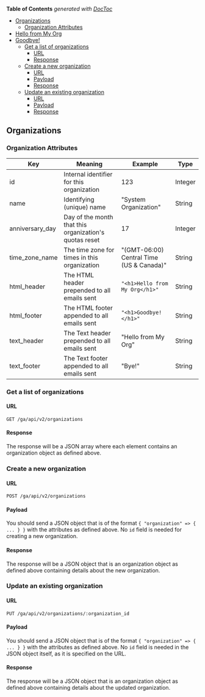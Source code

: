 <!-- START doctoc generated TOC please keep comment here to allow auto update -->
<!-- DON'T EDIT THIS SECTION, INSTEAD RE-RUN doctoc TO UPDATE -->
**Table of Contents**  *generated with [DocToc](http://doctoc.herokuapp.com/)*

  - [Organizations](#organizations)
    - [Organization Attributes](#organization-attributes)
- [Hello from My Org](#hello-from-my-org)
- [Goodbye!](#goodbye!)
    - [Get a list of organizations](#get-a-list-of-organizations)
      - [URL](#url)
      - [Response](#response)
    - [Create a new organization](#create-a-new-organization)
      - [URL](#url-1)
      - [Payload](#payload)
      - [Response](#response-1)
    - [Update an existing organization](#update-an-existing-organization)
      - [URL](#url-2)
      - [Payload](#payload-1)
      - [Response](#response-2)

<!-- END doctoc generated TOC please keep comment here to allow auto update -->

## Organizations


### Organization Attributes

| Key             | Meaning                                                | Example                                  | Type    |
| --------------- | ------------------------------------------------------ | ---------------------------------------- | ------- |
| id              | Internal identifier for this organization              | 123                                      | Integer |
| name            | Identifying (unique) name                              | "System Organization"                    | String  |
| anniversary_day | Day of the month that this organization's quotas reset | 17                                       | Integer |
| time_zone_name  | The time zone for times in this organization           | "(GMT-06:00) Central Time (US & Canada)" | String  |
| html_header     | The HTML header prepended to all emails sent           | `"<h1>Hello from My Org</h1>"`           | String  |
| html_footer     | The HTML footer appended to all emails sent            | `"<h1>Goodbye!</h1>"`                    | String  |
| text_header     | The Text header prepended to all emails sent           | "Hello from My Org"                      | String  |
| text_footer     | The Text footer appended to all emails sent            | "Bye!"                                   | String  |


### Get a list of organizations

#### URL

    GET /ga/api/v2/organizations

#### Response

The response will be a JSON array where each element contains an organization object as defined above.


### Create a new organization

#### URL

    POST /ga/api/v2/organizations

#### Payload

You should send a JSON object that is of the format `{ "organization" => { ... } }`
with the attributes as defined above. No `id` field is needed for creating a new organization.

#### Response

The response will be a JSON object that is an organization object as defined
above containing details about the new organization.


### Update an existing organization

#### URL

    PUT /ga/api/v2/organizations/:organization_id

#### Payload

You should send a JSON object that is of the format `{ "organization" => { ... } }`
with the attributes as defined above. No `id` field is needed in the JSON object
itself, as it is specified on the URL.

#### Response

The response will be a JSON object that is an organization object as defined
above containing details about the updated organization.

